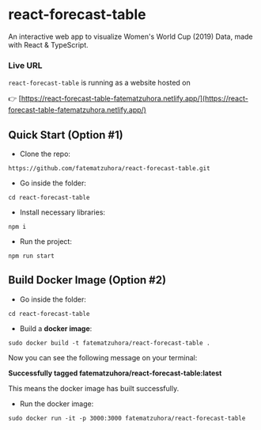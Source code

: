 # react-forecast-table
An interactive web app to visualize Women's World Cup (2019) Data, made with React & TypeScript.

### Live URL
`react-forecast-table` is running as a website hosted on

👉 [https://react-forecast-table-fatematzuhora.netlify.app/](https://react-forecast-table-fatematzuhora.netlify.app/)

## Quick Start (Option #1)
* Clone the repo:
```
https://github.com/fatematzuhora/react-forecast-table.git
```
* Go inside the folder:
```
cd react-forecast-table
```
* Install necessary libraries:
```
npm i
```
* Run the project:
```
npm run start
```

## Build Docker Image (Option #2)
* Go inside the folder:
```
cd react-forecast-table
```
* Build a **docker image**:
```
sudo docker build -t fatematzuhora/react-forecast-table .
```
Now you can see the following message on your terminal:

**Successfully tagged fatematzuhora/react-forecast-table:latest**

This means the docker image has built successfully.

* Run the docker image:
```
sudo docker run -it -p 3000:3000 fatematzuhora/react-forecast-table
```
